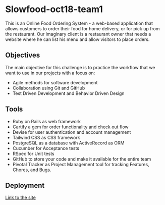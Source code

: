 # Slowfood-oct18-team1
This is an Online Food Ordering System - a web-based application that allows customers to order their food for home delivery, or for pick up from the restaurant. Our imaginary client is a restaurant owner that needs a website where he can list his menu and allow visitors to place orders.
## Objectives
The main objective for this challenge is to practice the workflow that we want to use in our projects with a focus on:

- Agile methods for software development
- Collaboration using Git and GitHub
- Test Driven Development and Behavior Driven Design
## Tools
- Ruby on Rails as web framework
- Cartify a gem for order functionality and check out flow
- Devise for user authentication and account management
- Tailwind CSS as CSS framework
- PostgreSQL as a database with ActiveRecord as ORM
- Cucumber for Acceptance tests
- RSpec for Unit tests
- GitHub to store your code and make it available for the entire team
- Pivotal Tracker as Project Management tool for tracking Features, Chores, and Bugs.
## Deployment
[Link to the site](https://moestavern.herokuapp.com/)
